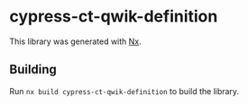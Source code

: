 # cypress-ct-qwik-definition

This library was generated with [Nx](https://nx.dev).

## Building

Run `nx build cypress-ct-qwik-definition` to build the library.
